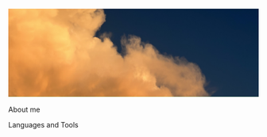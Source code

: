 ![Header](https://github.com/my8may/my8may/blob/main/assets/IMG_5100.jpeg)

About me

Languages and Tools
